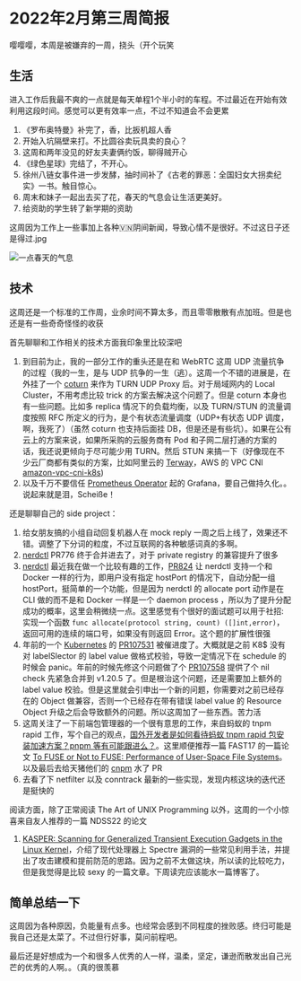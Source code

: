 # 2022年2月第三周简报

嘤嘤嘤，本周是被嫌弃的一周，挠头（开个玩笑

## 生活

进入工作后我最不爽的一点就是每天单程1个半小时的车程。不过最近在开始有效利用这段时间。感觉可以更有效率一点，不过不知道会不会更累

1. 《罗布奥特曼》补完了，香，比扳机超人香
2. 开始入坑隔壁来打。不比圆谷卖玩具卖的良心？
3. 这周和两年没见的好友夫妻俩约饭，聊得贼开心 
4. 《绿色星球》完结了，不开心。 
5. 徐州八链女事件进一步发酵，抽时间补了《古老的罪恶：全国妇女大拐卖纪实》一书。触目惊心。
6. 周末和妹子一起出去买了花，春天的气息会让生活更美好。
7. 给资助的学生转了新学期的资助

这周因为工作上一些事加上各种🇻🇳阴间新闻，导致心情不是很好。不过这日子还是得过.jpg

![一点春天的气息](https://user-images.githubusercontent.com/7054676/154847918-40145598-9a86-43de-b26f-aa20cff899e9.png)

## 技术

这周还是一个标准的工作周，业余时间不算太多，而且零零散散有点加班。但是也还是有一些奇奇怪怪的收获

首先聊聊和工作相关的技术方面我印象里比较深吧

1. 到目前为止，我的一部分工作的重头还是在和 WebRTC 这周 UDP 流量抗争的过程（我的一生，是与 UDP 抗争的一生（逃）。这周一个不错的进展是，在外挂了一个 [coturn](https://github.com/coturn/coturn) 来作为 TURN UDP Proxy 后。对于局域网内的 Local Cluster，不用考虑比较 trick 的方案去解决这个问题了。但是 coturn 本身也有一些问题。比如多 replica 情况下的负载均衡，以及 TURN/STUN 的流量调度按照 RFC 所定义的行为，是个有状态流量调度（UDP+有状态 UDP 调度，啊，我死了）（虽然 coturn 也支持后面挂 DB，但是还是有些坑）。如果在公有云上的方案来说，如果所采购的云服务商有 Pod 和子网二层打通的方案的话，我还说更倾向于尽可能少用 TURN。然后 STUN 来搞一下（好像现在不少云厂商都有类似的方案，比如阿里云的 [Terway](https://github.com/AliyunContainerService/terway)，AWS 的 VPC CNI [amazon-vpc-cni-k8s](https://github.com/aws/amazon-vpc-cni-k8s))
2. 以及千万不要信任 [Prometheus Operator](https://github.com/prometheus-operator/prometheus-operator) 起的 Grafana，要自己做持久化。。说起来就是泪，Scheiße！

还是聊聊自己的 side project：

1. 给女朋友搞的小组自动回复机器人在 mock reply 一周之后上线了，效果还不错。调整了下分词的粒度，不过互联网的各种敏感词真的多啊。
2. [nerdctl](https://github.com/containerd/nerdctl) PR776 终于合并进去了，对于 private registry 的兼容提升了很多
3. [nerdctl](https://github.com/containerd/nerdctl) 最近我在做一个比较有趣的工作，[PR824](https://github.com/containerd/nerdctl/pull/824) 让 nerdctl 支持一个和 Docker 一样的行为，即用户没有指定 hostPort 的情况下，自动分配一组 hostPort，挺简单的一个功能，但是因为 nerdctl 的 allocate port 动作是在 CLI 做的而不是和 Docker 一样是一个 daemon process ，所以为了提升分配成功的概率，这里会稍微绕一点。这里感觉有个很好的面试题可以用于社招: 实现一个函数 `func allocate(protocol string, count) ([]int,error)`，返回可用的连续的端口号，如果没有则返回 Error。这个题的扩展性很强
4. 年前的一个 [Kubernetes](https://github.com/kubernetes/kubernetes) 的 [PR107531](https://github.com/kubernetes/kubernetes/pull/107531) 被催进度了。大概就是之前 K8$ 没有对 labelSlector 的 label value 做格式校验，导致一定情况下在 schedule 的时候会 panic。年前的时候先修这个问题做了个 [PR107558](https://github.com/kubernetes/kubernetes/pull/107558) 提供了个 nil check 先紧急合并到 v1.20.5 了。但是根治这个问题，还是需要加上额外的 label value 校验。但是这里就会引申出一个新的问题，你需要对之前已经存在的 Object 做兼容，否则一个已经存在带有错误 label value 的 Resource Object 升级之后会导致额外的问题。所以这周加了一些东西。苦力活
5. 这周关注了一下前端包管理器的一个很有意思的工作，来自蚂蚁的 tnpm rapid 工作，写个自己的观点，[国外开发者是如何看待蚂蚁 tnpm rapid 包安装加速方案？pnpm 等有可能跟进么？](https://www.zhihu.com/question/515760375/answer/2351395348)。这里顺便推荐一篇 FAST17 的一篇论文 [To FUSE or Not to FUSE: Performance of
User-Space File Systems](https://www.usenix.org/system/files/conference/fast17/fast17-vangoor.pdf)。以及最后去给天猪他们的 [cnpm](https://github.com/cnpm/cnpmjs.org) 水了 PR
6. 去看了下 netfilter 以及 conntrack 最新的一些实现，发现内核这块的迭代还是挺快的

阅读方面，除了正常阅读 The Art of UNIX Programming 以外，这周的一个小惊喜来自友人推荐的一篇 NDSS22 的论文

1. [KASPER: Scanning for Generalized Transient Execution Gadgets in the Linux Kernel](https://download.vusec.net/papers/kasper_ndss22.pdf)，介绍了现代处理器上 Spectre 漏洞的一些常见利用手法，并提出了攻击建模和提前防范的思路。因为之前不太做这块，所以读的比较吃力，但是我觉得是比较 sexy 的一篇文章。下周读完应该能水一篇博客了。

## 简单总结一下

这周因为各种原因，负能量有点多。也经常会感到不同程度的挫败感。终归可能是我自己还是太菜了。不过但行好事，莫问前程吧。

最后还是好想成为一个和很多人优秀的人一样，温柔，坚定，谦逊而散发出自己光芒的优秀的人啊。。（真的很羡慕
